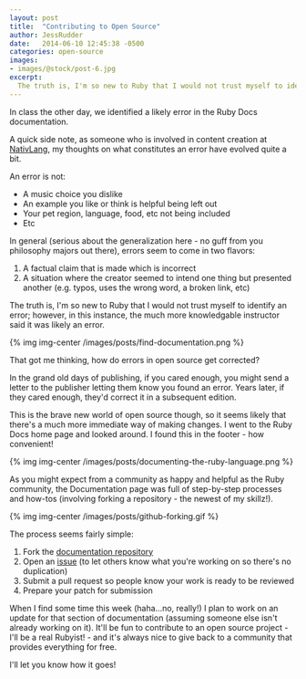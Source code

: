 ```yaml
---
layout: post
title:  "Contributing to Open Source"
author: JessRudder
date:   2014-06-10 12:45:38 -0500
categories: open-source
images:
- images/@stock/post-6.jpg
excerpt:
  The truth is, I'm so new to Ruby that I would not trust myself to identify an error; however, in this instance, the much more knowledgable instructor said it was likely an error.
---
```


In class the other day, we identified a likely error in the Ruby Docs documentation.

A quick side note, as someone who is involved in content creation at [NativLang](http://www.youtube.com/nativlang), my thoughts on what constitutes an error have evolved quite a bit.

An error is not:

+ A music choice you dislike
+ An example you like or think is helpful being left out
+ Your pet region, language, food, etc not being included
+ Etc

In general (serious about the generalization here - no guff from you philosophy majors out there), errors seem to come in two flavors:

1. A factual claim that is made which is incorrect
2. A situation where the creator seemed to intend one thing but presented another (e.g. typos, uses the wrong word, a broken link, etc)

The truth is, I'm so new to Ruby that I would not trust myself to identify an error; however, in this instance, the much more knowledgable instructor said it was likely an error.  

{% img img-center /images/posts/find-documentation.png %}

That got me thinking, how do errors in open source get corrected?

In the grand old days of publishing, if you cared enough, you might send a letter to the publisher letting them know you found an error.  Years later, if they cared enough, they'd correct it in a subsequent edition.

This is the brave new world of open source though, so it seems likely that there's a much more immediate way of making changes.  I went to the Ruby Docs home page and looked around.  I found this in the footer - how convenient!

{% img img-center /images/posts/documenting-the-ruby-language.png %}

As you might expect from a community as happy and helpful as the Ruby community, the Documentation page was full of step-by-step processes and how-tos (involving forking a repository - the newest of my skillz!).

{% img img-center /images/posts/github-forking.gif %}

The process seems fairly simple:

1. Fork the [documentation repository](https://github.com/documenting-ruby/ruby)
2. Open an [issue](https://github.com/documenting-ruby/ruby/issues/new) (to let others know what you're working on so there's no duplication)
3. Submit a pull request so people know your work is ready to be reviewed
4. Prepare your patch for submission

When I find some time this week (haha...no, really!) I plan to work on an update for that section of documentation (assuming someone else isn't already working on it).  It'll be fun to contribute to an open source project - I'll be a real Rubyist! - and it's always nice to give back to a community that provides everything for free.

I'll let you know how it goes!
